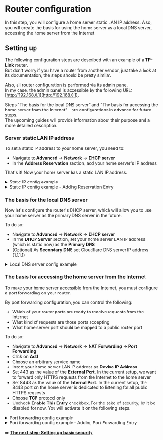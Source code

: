 # Router configuration

In this step, you will configure a home server static LAN IP address. Also, you will create the basis for using the home server as a local DNS server, accessing the home server from the Internet

## Setting up

The following configuration steps are described with an example of a **TP-Link** router.<br>
But don't worry if you have a router from another vendor, just take a look at its documentation, the steps should be pretty similar.

Also, all router configuration is performed via its admin panel.<br>
In my case, the admin panel is accessible by the following URL: [http://192.168.0.1](http://192.168.0.1).

Steps "The basis for the local DNS server" and "The basis for accessing the home server from the Internet" - are configurations in advance for future steps.<br>
The upcoming guides will provide information about their purpose and a more detailed description.

### Server static LAN IP address

To set a static IP address to your home server, you need to:

- Navigate to **Advanced** -> **Network** -> **DHCP server**
- In the **Address Reservation** section, add your home server's IP address

That's it! Now your home server has a static LAN IP address.

<details>
  <summary>Static IP config example</summary>

![Static IP config example](./materials/static-ip-config-example.png "Static IP config example")

</details>

<details>
  <summary>Static IP config example - Adding Reservation Entry</summary>

![Static IP config example - Adding Reservation Entry](./materials/static-ip-config-adding-reservation-entry-example.png "Static IP config example - Adding Reservation Entry")

</details>

### The basis for the local DNS server

Now let's configure the router's DHCP server, which will allow you to use your home server as the primary DNS server in the future.

To do so:

- Navigate to **Advanced** -> **Network** -> **DHCP server**
- In the **DHCP Server** section, set your home server LAN IP address (which is static now) as the **Primary DNS**
- (Optional) As **Secondary DNS** set Cloudflare DNS server IP address (1.1.1.1)

<details>
  <summary>Local DNS server config example</summary>

![Local DNS server config example](./materials/local-dns-server-config-example.png "Local DNS server config example")

</details>

### The basis for accessing the home server from the Internet

To make your home server accessible from the Internet, you must configure a port forwarding on your router.

By port forwarding configuration, you can control the following:

- Which of your router ports are ready to receive requests from the Internet
- What kind of requests are those ports accepting
- What home server port should be mapped to a public router port

To do so:

- Navigate to **Advanced** -> **Network** -> **NAT Forwarding** -> **Port Forwarding**
- Click on **Add**
- Choose an arbitrary service name
- Insert your home server LAN IP address as **Device IP Address**
- Set 443 as the value of the **External Port**. In the current setup, we want to forward only HTTPS requests from the Internet to the home server
- Set 8443 as the value of the **Internal Port**. In the current setup, the 8443 port on the home server is dedicated to listening for all public HTTPS requests
- Choose **TCP** protocol only
- Uncheck **Enable This Entry** checkbox. For the sake of security, let it be disabled for now. You will activate it on the following steps.

<details>
  <summary>Port forwarding config example</summary>

![Port forwarding config example](./materials/port-forwarding-config-example.png "Port forwarding config example")

</details>

<details>
  <summary>Port forwarding config example - Adding Port Forwarding Entry</summary>

![Port forwarding config example - Adding Port Forwarding Entry](./materials/port-forwarding-config-adding-entry-example.PNG "Port forwarding config example - Adding Port Forwarding Entry")

</details>

➡️ [**The next step: Setting up basic security**](./setting-up-basic-security.md)
